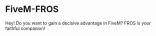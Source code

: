 # FiveM-FROS
Hey! Do you want to gain a decisive advantage in FiveM? FROS is your faithful companion!
